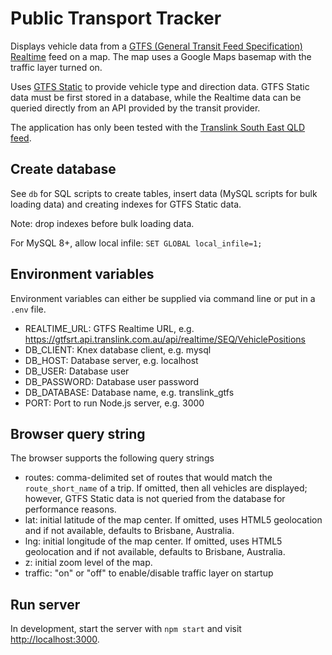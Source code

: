 # Public Transport Tracker

Displays vehicle data from a [GTFS (General Transit Feed Specification) Realtime](https://developers.google.com/transit/gtfs-realtime/) feed on a map. The map uses a Google Maps basemap with the traffic layer turned on.

Uses [GTFS Static](https://developers.google.com/transit/gtfs/) to provide vehicle type and direction data. GTFS Static data must be first stored in a database, while the Realtime data can be queried directly from an API provided by the transit provider.

The application has only been tested with the [Translink South East QLD feed](https://gtfsrt.api.translink.com.au/).

## Create database

See `db` for SQL scripts to create tables, insert data (MySQL scripts for bulk loading data) and creating indexes for GTFS Static data.

Note: drop indexes before bulk loading data.

For MySQL 8+, allow local infile: `SET GLOBAL local_infile=1;`

## Environment variables

Environment variables can either be supplied via command line or put in a `.env` file.

* REALTIME_URL: GTFS Realtime URL, e.g. https://gtfsrt.api.translink.com.au/api/realtime/SEQ/VehiclePositions
* DB_CLIENT: Knex database client, e.g. mysql
* DB_HOST: Database server, e.g. localhost
* DB_USER: Database user
* DB_PASSWORD: Database user password
* DB_DATABASE: Database name, e.g. translink_gtfs
* PORT: Port to run Node.js server, e.g. 3000

## Browser query string

The browser supports the following query strings

* routes: comma-delimited set of routes that would match the `route_short_name` of a trip. If omitted, then all vehicles are displayed; however, GTFS Static data is not queried from the database for performance reasons.
* lat: initial latitude of the map center. If omitted, uses HTML5 geolocation and if not available, defaults to Brisbane, Australia.
* lng: initial longitude of the map center. If omitted, uses HTML5 geolocation and if not available, defaults to Brisbane, Australia.
* z: initial zoom level of the map.
* traffic: "on" or "off" to enable/disable traffic layer on startup

## Run server

In development, start the server with `npm start` and visit <http://localhost:3000>.
